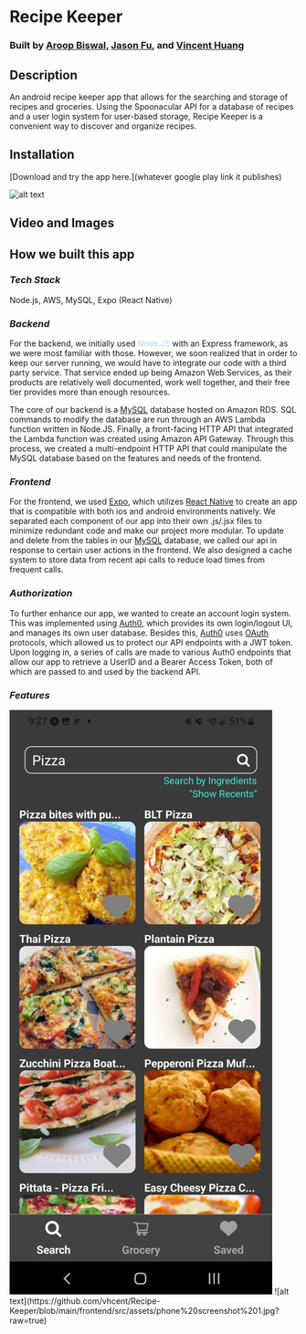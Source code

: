 # Recipe Keeper
 
### Built by [Aroop Biswal](https://github.com/AroopBiswal), [Jason Fu](https://github.com/nboadcodes), and [Vincent Huang](https://github.com/vhcent) ###

## Description ##
An android recipe keeper app that allows for the searching and storage of recipes and groceries. Using the Spoonacular API for a database of recipes and a user login system for user-based storage, Recipe Keeper is a convenient way to discover and organize recipes. 

## Installation ##
[Download and try the app here.](whatever google play link it publishes)

![alt text](https://github.com/vhcent/[reponame]/blob/[branch]/image.jpg?raw=true)


## Video and Images ##

## How we built this app ##
### *Tech Stack*
Node.js, AWS, MySQL, Expo (React Native)
### *Backend*
For the backend, we initially used <span style="color:lightblue"> Node.JS</span> with an Express framework, as we were most familiar with those. However, we soon realized that in order to keep our server running, we would have to integrate our code with a third party service. That service ended up being Amazon Web Services, as their products are relatively well documented, work well together, and their free tier provides more than enough resources.  

The core of our backend is a <u>MySQL</u> database hosted on Amazon RDS. SQL commands to modify the database are run through an AWS Lambda function written in Node.JS. Finally, a front-facing HTTP API that integrated the Lambda function was created using Amazon API Gateway. Through this process, we created a multi-endpoint HTTP API that could manipulate the MySQL database based on the features and needs of the frontend. 

### *Frontend*
For the frontend, we used <u>[Expo](https://expo.dev/)</u>, which utilizes <u>React Native</u> to create an app that is compatible with both ios and android environments natively. We separated each component of our app into their own .js/.jsx files to minimize redundant code and make our project more modular. To update and delete from the tables in our <u>MySQL</u> database, we called our api in response to certain user actions in the frontend. We also designed a cache system to store data from recent api calls to reduce load times from frequent calls.

### *Authorization*
To further enhance our app, we wanted to create an account login system. This was implemented using <u>Auth0</u>, which provides its own login/logout UI, and manages its own user database. Besides this, <u>Auth0</u> uses <u>OAuth</u> protocols, which allowed us to protect our API endpoints with a JWT token. Upon logging in, a series of calls are made to various Auth0 endpoints that allow our app to retrieve a UserID and a Bearer Access Token, both of which are passed to and used by the backend API. 
<!-- 
We also wanted to protect our API endpoints and incorporate a 3rd party login system.
To authorize and project our multi-endpoint API, we decided to follow OAuth 2.0 prodedures  -->
### *Features*

<img alt="image" src="https://github.com/vhcent/Recipe-Keeper/blob/main/frontend/src/assets/phone%20screenshot%201.jpg?raw=true">
![alt text](https://github.com/vhcent/Recipe-Keeper/blob/main/frontend/src/assets/phone%20screenshot%201.jpg?raw=true)
